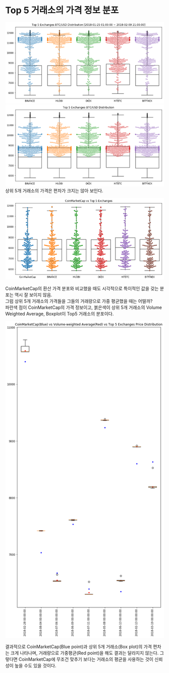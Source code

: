 # Top 5 거래소의 가격 정보 분포  
![alt_text](./Images/Top5_01.png) 
![alt_text](./Images/Top5_02.png) 
상위 5개 거래소의 가격은 편차가 크지는 않아 보인다.  

![alt_text](./Images/CMCvsTop5.png)  

CoinMarketCap의 환산 가격 분포와 비교했을 때도 시각적으로 특이적인 값을 갖는 분포는 역시 잘 보이지 않음.  
그럼 상위 5개 거래소의 가격들을 그들의 거래량으로 가중 평균했을 때는 어떨까?  
파란색 점이 CoinMarketCap의 가격 정보이고, 붉은색이 상위 5개 거래소의 Volume Weighted Average, Boxplot이 Top5 거래소의 분포이다.  

![alt_text](./Images/CMCvsmean.png)  

결과적으로 CoinMarketCap(Blue point)과 상위 5개 거래소(Box plot)의 가격 편차는 크게 나타나며, 거래량으로 가중평균(Red point)을 해도 결과는 달라지지 않는다. 그렇다면 CoinMarketCap에 무조건 맞추기 보다는 거래소의 평균을 사용하는 것이 신뢰성이 높을 수도 있을 것이다.